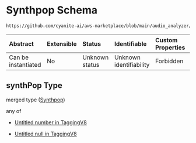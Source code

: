 # Synthpop Schema

```txt
https://github.com/cyanite-ai/aws-marketplace/blob/main/audio_analyzer/schemes/marketplace_v1/schema/TaggingV8.schema.json#/$defs/SubgenreScoresV1/properties/synthPop
```



| Abstract            | Extensible | Status         | Identifiable            | Custom Properties | Additional Properties | Access Restrictions | Defined In                                                                     |
| :------------------ | :--------- | :------------- | :---------------------- | :---------------- | :-------------------- | :------------------ | :----------------------------------------------------------------------------- |
| Can be instantiated | No         | Unknown status | Unknown identifiability | Forbidden         | Allowed               | none                | [TaggingV8.schema.json\*](../out/TaggingV8.schema.json "open original schema") |

## synthPop Type

merged type ([Synthpop](taggingv8-defs-subgenrescoresv1-properties-synthpop.md))

any of

* [Untitled number in TaggingV8](taggingv8-defs-subgenrescoresv1-properties-synthpop-anyof-0.md "check type definition")

* [Untitled null in TaggingV8](taggingv8-defs-subgenrescoresv1-properties-synthpop-anyof-1.md "check type definition")
